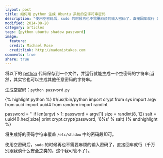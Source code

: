 ```yaml
---
layout: post
title: 如何用 python 生成 Ubuntu 系统的空字符串密码
description: "使用空密码后，sudo 的时候再也不需要麻烦的输入密码了，直接回车就行（千万别跟我谈什么安全之类的，这个我可管不了）。"
modified: 2014-08-20
category: articles
tags: [python ubuntu shadow password]
image:
  feature:
  credit: Michael Rose
  creditlink: http://mademistakes.com
comments: true
share: true
---
```


将以下的 [python](http://www.python.org) 代码保存到一个文件，并运行就能生成一个空密码的字符串;当然，其实它也可以生成其他任意密码的字符串。

生成空密码：`python password.py`

{% highlight python %}
#!/usr/bin/python
import crypt
from sys import argv
from uuid import uuid4
from random import randint

password = ''
if len(argv) > 1:
    password = argv[1]
size = randint(8, 12)
salt = uuid4().hex[:size]
print crypt.crypt(password, '$6$%s' % salt)
{% endhighlight %}

将生成好的密码字符串覆盖 `/etc/shadow` 中的密码段即可。

使用空密码后，`sudo` 的时候再也不需要麻烦的输入密码了，直接回车就行（千万别跟我谈什么安全之类的，这个我可管不了）。
